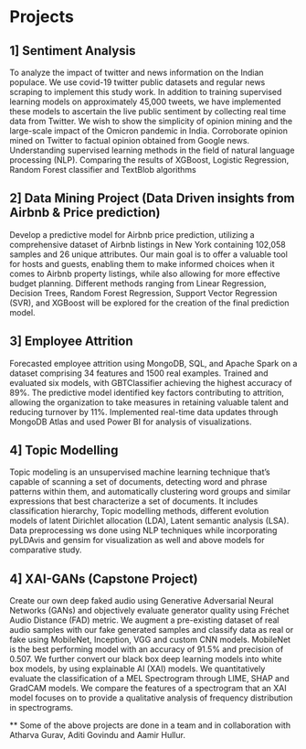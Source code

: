 # Projects
## 1] Sentiment Analysis

To analyze the impact of twitter and news information on the Indian populace. We use covid-19 twitter public datasets and regular news scraping to implement this study work. In addition to training supervised learning models on approximately 45,000 tweets, we have implemented these models to ascertain the live public sentiment by collecting real time data from Twitter. We wish to show the simplicity of opinion mining and the large-scale impact of the Omicron pandemic in India. Corroborate opinion mined on Twitter to factual opinion obtained from Google news. Understanding supervised learning methods in the field of natural language processing (NLP). Comparing the results of XGBoost, Logistic Regression, Random Forest classifier and TextBlob algorithms 

## 2] Data Mining Project (Data Driven insights from Airbnb & Price prediction)

Develop a predictive model for Airbnb price prediction, utilizing a comprehensive dataset of Airbnb listings in New York containing 102,058 samples and 26 unique attributes. Our main goal is to offer a valuable tool for hosts and guests, enabling them to make informed choices when it comes to Airbnb property listings, while also allowing for more effective budget planning. Different methods ranging from Linear Regression, Decision Trees, Random Forest Regression, Support Vector Regression (SVR), and XGBoost will be explored for the creation of the final prediction model.

## 3] Employee Attrition

Forecasted employee attrition using MongoDB, SQL, and Apache Spark on a dataset comprising 34 features and 1500 real examples. Trained and evaluated six models, with GBTClassifier achieving the highest accuracy of 89%. The predictive model identified key factors contributing to attrition, allowing the organization to take measures in retaining valuable talent and
reducing turnover by 11%. Implemented real-time data updates through MongoDB Atlas and used Power BI for analysis of visualizations.

## 4] Topic Modelling

Topic modeling is an unsupervised machine learning technique that’s capable of scanning a set of documents, detecting word and phrase patterns within them, and automatically clustering word groups and similar expressions that best characterize a set of documents. It includes classification hierarchy, Topic modelling methods, different evolution models of latent Dirichlet allocation (LDA), Latent semantic analysis (LSA). Data preprocessing ws done using NLP techniques while incorporating pyLDAvis and gensim for visualization as well and above models for comparative study.

## 4] XAI-GANs (Capstone Project)

Create our own deep faked audio using Generative Adversarial Neural Networks (GANs) and objectively evaluate generator quality using Fréchet Audio Distance (FAD) metric. We augment a pre-existing dataset of real audio samples with our fake generated samples and classify data as real or fake using MobileNet, Inception, VGG and custom CNN models. MobileNet is the best performing model with an accuracy of 91.5% and precision of 0.507. We further convert our black box deep learning models into white box models, by using explainable AI (XAI) models. We quantitatively evaluate the classification of a MEL Spectrogram through LIME, SHAP and GradCAM models. We compare the features of a spectrogram that an XAI model focuses on to provide a qualitative analysis of frequency distribution in spectrograms.

** Some of the above projects are done in a team and in collaboration with Atharva Gurav, Aditi Govindu and Aamir Hullur. 
